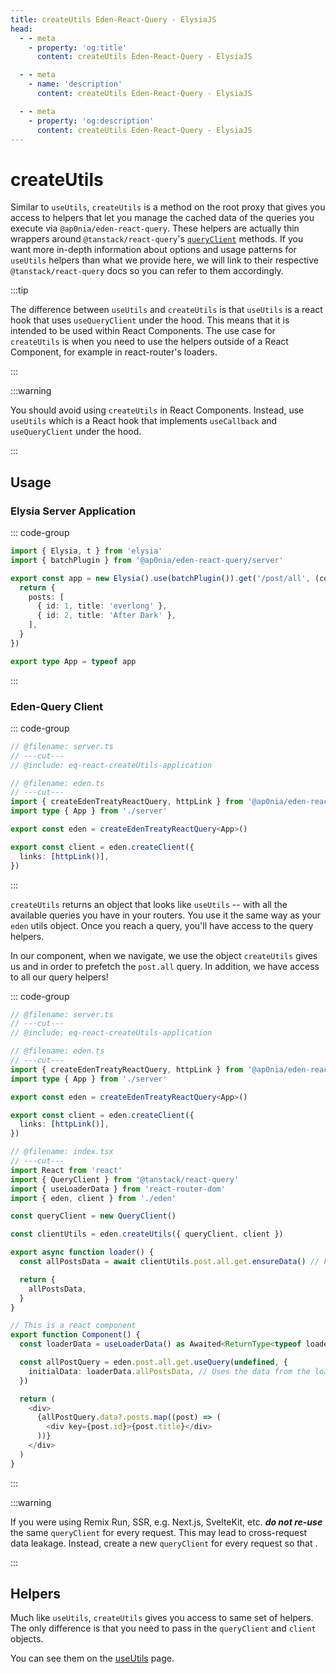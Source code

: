 ```yaml
---
title: createUtils Eden-React-Query - ElysiaJS
head:
  - - meta
    - property: 'og:title'
      content: createUtils Eden-React-Query - ElysiaJS

  - - meta
    - name: 'description'
      content: createUtils Eden-React-Query - ElysiaJS

  - - meta
    - property: 'og:description'
      content: createUtils Eden-React-Query - ElysiaJS
---
```


# createUtils

Similar to `useUtils`, `createUtils` is a method on the root proxy that gives you access
to helpers that let you manage the cached data of the queries you execute via `@ap0nia/eden-react-query`.
These helpers are actually thin wrappers around
`@tanstack/react-query`'s [`queryClient`](https://tanstack.com/query/v5/docs/reference/QueryClient) methods. If you want more in-depth information about options and usage patterns for `useUtils` helpers than what we provide here, we will link to their respective `@tanstack/react-query` docs so you can refer to them accordingly.

:::tip

The difference between `useUtils` and `createUtils` is that `useUtils` is a react hook that uses `useQueryClient` under the hood.
This means that it is intended to be used within React Components.
The use case for `createUtils` is when you need to use the helpers outside of a React Component,
for example in react-router's loaders.

:::

:::warning

You should avoid using `createUtils` in React Components.
Instead, use `useUtils` which is a React hook that implements `useCallback` and `useQueryClient` under the hood.

:::

## Usage

### Elysia Server Application

::: code-group

```typescript twoslash include eq-react-createUtils-application [server.ts]
import { Elysia, t } from 'elysia'
import { batchPlugin } from '@ap0nia/eden-react-query/server'

export const app = new Elysia().use(batchPlugin()).get('/post/all', (context) => {
  return {
    posts: [
      { id: 1, title: 'everlong' },
      { id: 2, title: 'After Dark' },
    ],
  }
})

export type App = typeof app
```

:::

### Eden-Query Client

::: code-group

```typescript twoslash
// @filename: server.ts
// ---cut---
// @include: eq-react-createUtils-application

// @filename: eden.ts
// ---cut---
import { createEdenTreatyReactQuery, httpLink } from '@ap0nia/eden-react-query'
import type { App } from './server'

export const eden = createEdenTreatyReactQuery<App>()

export const client = eden.createClient({
  links: [httpLink()],
})
```

:::

`createUtils` returns an object that looks like `useUtils` --
with all the available queries you have in your routers.
You use it the same way as your `eden` utils object.
Once you reach a query, you'll have access to the query helpers.

In our component, when we navigate, we use the object `createUtils` gives us and
in order to prefetch the `post.all` query.
In addition, we have access to all our query helpers!

::: code-group

```typescript twoslash [index.tsx]
// @filename: server.ts
// ---cut---
// @include: eq-react-createUtils-application

// @filename: eden.ts
// ---cut---
import { createEdenTreatyReactQuery, httpLink } from '@ap0nia/eden-react-query'
import type { App } from './server'

export const eden = createEdenTreatyReactQuery<App>()

export const client = eden.createClient({
  links: [httpLink()],
})

// @filename: index.tsx
// ---cut---
import React from 'react'
import { QueryClient } from '@tanstack/react-query'
import { useLoaderData } from 'react-router-dom'
import { eden, client } from './eden'

const queryClient = new QueryClient()

const clientUtils = eden.createUtils({ queryClient, client })

export async function loader() {
  const allPostsData = await clientUtils.post.all.get.ensureData() // Fetches data if it doesn't exist in the cache

  return {
    allPostsData,
  }
}

// This is a react component
export function Component() {
  const loaderData = useLoaderData() as Awaited<ReturnType<typeof loader>>

  const allPostQuery = eden.post.all.get.useQuery(undefined, {
    initialData: loaderData.allPostsData, // Uses the data from the loader
  })

  return (
    <div>
      {allPostQuery.data?.posts.map((post) => (
        <div key={post.id}>{post.title}</div>
      ))}
    </div>
  )
}
```

:::

:::warning

If you were using Remix Run, SSR, e.g. Next.js, SvelteKit, etc. **_do not re-use_** the same `queryClient` for every request.
This may lead to cross-request data leakage. Instead, create a new `queryClient` for every request so that .

:::

## Helpers

Much like `useUtils`, `createUtils` gives you access to same set of helpers.
The only difference is that you need to pass in the `queryClient` and `client` objects.

You can see them on the [useUtils](./useUtils) page.
